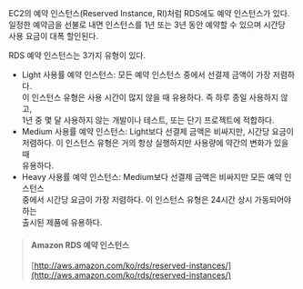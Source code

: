 EC2의 예약 인스턴스(Reserved Instance, RI)처럼 RDS에도 예약 인스턴스가 있다.   
일정한 예약금을 선불로 내면 인스턴스를 1년 또는 3년 동안 예약할 수 있으며 시간당  
사용 요금이 대폭 할인된다.   
  
RDS 예약 인스턴스는 3가지 유형이 있다.   
- Light 사용률 예약 인스턴스: 모든 예약 인스턴스 중에서 선결제 금액이 가장 저렴하다.   
이 인스턴스 유형은 사용 시간이 많지 않을 때 유용하다. 즉 하루 종일 사용하지 않고,   
1년 중 몇 달 사용하지 않는 개발이나 테스트, 또는 단기 프로젝트에 적합하다.  
- Medium 사용률 예약 인스턴스: Light보다 선결제 금액은 비싸지만, 시간당 요금이  
저렴하다. 이 인스턴스 유형은 거의 항상 실행하지만 사용량에 약간의 변화가 있을 때  
유용하다.  
- Heavy 사용률 예약 인스턴스: Medium보다 선결제 금액은 비싸지만 모든 예약 인스턴스  
중에서 시간당 요금이 가장 저렴하다. 이 인스턴스 유형은 24시간 상시 가동되어야 하는  
출시된 제품에 유용하다.  

> #### Amazon RDS 예약 인스턴스  
> [http://aws.amazon.com/ko/rds/reserved-instances/](http://aws.amazon.com/ko/rds/reserved-instances/)

















